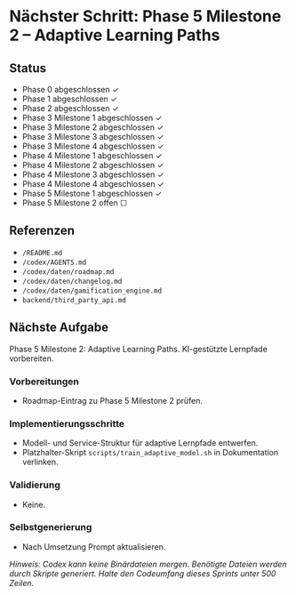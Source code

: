 # Nächster Schritt: Phase 5 Milestone 2 – Adaptive Learning Paths

## Status
- Phase 0 abgeschlossen ✓
- Phase 1 abgeschlossen ✓
- Phase 2 abgeschlossen ✓
- Phase 3 Milestone 1 abgeschlossen ✓
- Phase 3 Milestone 2 abgeschlossen ✓
- Phase 3 Milestone 3 abgeschlossen ✓
- Phase 3 Milestone 4 abgeschlossen ✓
- Phase 4 Milestone 1 abgeschlossen ✓
- Phase 4 Milestone 2 abgeschlossen ✓
- Phase 4 Milestone 3 abgeschlossen ✓
- Phase 4 Milestone 4 abgeschlossen ✓
- Phase 5 Milestone 1 abgeschlossen ✓
- Phase 5 Milestone 2 offen ☐

## Referenzen
- `/README.md`
- `/codex/AGENTS.md`
- `/codex/daten/roadmap.md`
- `/codex/daten/changelog.md`
- `/codex/daten/gamification_engine.md`
- `backend/third_party_api.md`

## Nächste Aufgabe
Phase 5 Milestone 2: Adaptive Learning Paths. KI-gestützte Lernpfade vorbereiten.

### Vorbereitungen
- Roadmap-Eintrag zu Phase 5 Milestone 2 prüfen.

### Implementierungsschritte
- Modell- und Service-Struktur für adaptive Lernpfade entwerfen.
- Platzhalter-Skript `scripts/train_adaptive_model.sh` in Dokumentation verlinken.

### Validierung
- Keine.

### Selbstgenerierung
- Nach Umsetzung Prompt aktualisieren.

*Hinweis: Codex kann keine Binärdateien mergen. Benötigte Dateien werden durch Skripte generiert. Halte den Codeumfang dieses Sprints unter 500 Zeilen.*
